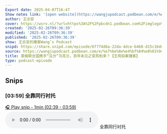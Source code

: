```yaml
---
Export date: 2025-04-07T16:47
Show notes link: '[open website](https://wangjupodcast.podbean.com/e/%e7%be%8e%e4%bf%84%e8%81%94%e5%90%88%e5%9b%bd%e6%90%ba%e6%89%8b-%e7%93%9c%e5%88%86%e4%b9%8c%e5%85%8b%e5%85%b0%ef%bc%8c/)'
author: 王志安
cover: https://wsrv.nl/?url=https%3A%2F%2Fpbcdn1.podbean.com%2Fimglogo%2Fimage-logo%2F14618240%2F2023080510250115.jpeg&w=200&h=200
created: '2025-02-26T09:36:39'
modified: '2025-02-26T09:36:39'
published: '2025-02-26T09:36:39'
show: 王志安的播客Wang’s Podcast
snipd: https://share.snipd.com/episode/6f774d6a-22da-4dce-b468-d15c16dd60c3
source: https://wangjupodcast.podbean.com/e/%e7%be%8e%e4%bf%84%e8%81%94%e5%90%88%e5%9b%bd%e6%90%ba%e6%89%8b-%e7%93%9c%e5%88%86%e4%b9%8c%e5%85%8b%e5%85%b0%ef%bc%8c/
title: 美俄联合国携手“瓜分”乌克兰，百年未见之变局到来？【王局拍案播客】
type: podcast-episode
---
```



## Snips
### [03:59] 全靠同行衬托
[🎧 Play snip - 1min️ (02:39 - 03:59)](https://share.snipd.com/snip/ef158656-dfc1-4cad-943c-3b9969069a35)
<audio controls> <source src="https://mcdn.podbean.com/mf/web/zw9quk7y2febdbeq/aauq2.mp3#t=02:39,03:59"> </audio>
全靠同行衬托
